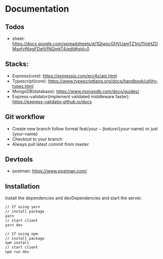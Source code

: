 # Documentation

## Todos

- sheet: https://docs.google.com/spreadsheets/d/1QtwscGHVUamTZ1nU1VqHZOMsnfyfKegFDetVfNQmkT4/edit#gid=0

## Stacks:

- Express(core): https://expressjs.com/en/4x/api.html
- Typescript(core): https://www.typescriptlang.org/docs/handbook/utility-types.html
- MongoDB(database): https://www.mongodb.com/docs/guides/
- Express-validator(implement validated middleware faster): https://express-validator.github.io/docs

## Git workflow

- Create new branch follow format feat/${your-feature}/${your-name} or just {your-name}
- Checkout to your branch
- Always pull latest commit from master

## Devtools

- postman: https://www.postman.com/

## Installation

Install the dependencies and devDependencies and start the server.

```sh
// If using yarn
// install package
yarn
// start client
yarn dev
```

```sh
// If using npm
// install package
npm install
// start client
npm run dev
```
